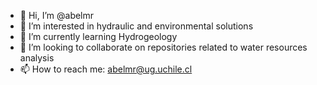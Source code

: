 - 👋 Hi, I’m  @abelmr
- 👀 I’m interested in hydraulic and environmental solutions
- 🌱 I’m currently learning Hydrogeology
- 💞️ I’m looking to collaborate on repositories related to water resources analysis
- 📫 How to reach me: abelmr@ug.uchile.cl

<!---
abelmr/abelmr is a ✨ special ✨ repository because its `README.md` (this file) appears on your GitHub profile.
You can click the Preview link to take a look at your changes.
--->
